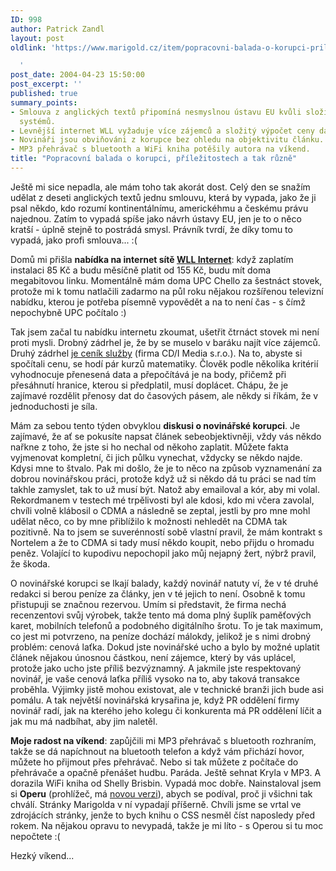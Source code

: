```yaml
---
ID: 998
author: Patrick Zandl
layout: post
oldlink: 'https://www.marigold.cz/item/popracovni-balada-o-korupci-prilezitostech-a-tak-ruzne

  '
post_date: 2004-04-23 15:50:00
post_excerpt: ''
published: true
summary_points:
- Smlouva z anglických textů připomíná nesmyslnou ústavu EU kvůli složitosti právních
  systémů.
- Levnější internet WLL vyžaduje více zájemců a složitý výpočet ceny dat.
- Novináři jsou obviňováni z korupce bez ohledu na objektivitu článku.
- MP3 přehrávač s bluetooth a WiFi kniha potěšily autora na víkend.
title: "Popracovní balada o korupci, příležitostech a tak různě"
---
```


<p>
Ještě mi sice nepadla, ale mám toho tak akorát dost. Celý den se snažím udělat z deseti anglických textů jednu smlouvu, která by vypada, jako že ji psal někdo, kdo rozumí kontinentálnímu, americkéhmu a českému právu najednou. Zatím to vypadá spíše jako návrh ústavy EU, jen je to o něco kratší - úplně stejně to postrádá smysl. Právník tvrdí, že díky tomu to vypadá, jako profi smlouva... :(</p>

<p>
Domů mi přišla <STRONG>nabídka na internet sítě </STRONG><A href="http://user.wll.cz/tarify/" target=_blank><STRONG>WLL Internet</STRONG></A>: když zaplatím instalaci 85 Kč a budu měsíčně platit od 155 Kč, budu mít doma megabitovou linku. Momentálně mám doma UPC Chello za šestnáct stovek, protože mi k tomu natlačili zadarmo na půl roku nějakou rozšířenou televizní nabídku, kterou je potřeba písemně vypovědět a na to není čas - s čímž nepochybně UPC počítalo :)</p>

<p>
Tak jsem začal tu nabídku internetu zkoumat, ušetřit čtrnáct stovek mi není proti mysli. Drobný zádrhel je, že by se muselo v baráku najít více zájemců. Druhý zádrhel <A href="http://user.wll.cz/tarify/tarify.asp?m=1&amp;p=h&amp;t=1" target=_blank>je ceník služby</A> (firma CD/I Media s.r.o.). Na to, abyste si spočítali cenu, se hodí pár kurzů matematiky. Člověk podle několika kritérií vyhodnocuje přenesená data a přepočítává je na body, přičemž při přesáhnutí hranice, kterou si předplatil, musí doplácet. Chápu, že je zajímavé rozdělit přenosy dat do časových pásem, ale někdy si říkám, že v jednoduchosti je síla. </p>

<p>
Mám za sebou tento týden&#160;obvyklou <STRONG>diskusi o novinářské korupci</STRONG>. Je zajímavé, že ať se pokusíte napsat článek sebeobjektivněji, vždy vás někdo nařkne z toho, že jste si ho nechal od někoho zaplatit. Můžete fakta vyjmenovat kompletní, či jich půlku vynechat, vždycky se někdo najde. Kdysi mne to štvalo. Pak mi došlo, že je to něco na způsob vyznamenání za dobrou novinářskou práci, protože když už si někdo dá tu práci se nad tím takhle zamyslet, tak to už musí být. Natož aby emailoval a kór, aby mi volal. Rekordmanem v testech mé trpělivosti byl ale kdosi, kdo mi včera zavolal, chvíli volně klábosil o CDMA a následně se zeptal, jestli by pro mne mohl udělat něco, co by mne přiblížilo k možnosti nehledět na CDMA tak pozitivně. Na to jsem se suverénností sobě vlastní pravil, že mám kontrakt s Nortelem a že to CDMA si tady musí někdo koupit, nebo přijdu o hromadu peněz. Volající to kupodivu nepochopil jako můj nejapný žert, nýbrž pravil, že škoda.</p>

<p>
O novinářské korupci se lkají balady, každý novinář natuty ví, že v té druhé redakci si berou peníze za články, jen v té jejich to není. Osobně k tomu přistupuji se značnou rezervou. Umím si představit, že firma nechá recenzentovi svůj výrobek, takže tento má doma plný šuplík paměťových karet, mobilních telefonů a podobného digitálního šrotu. To je tak maximum, co jest mi potvrzeno, na peníze dochází málokdy, jelikož je s nimi drobný problém: cenová laťka. Dokud jste novinářské ucho a bylo by možné uplatit článek nějakou únosnou částkou, není zájemce, který by vás uplácel, protože jako ucho jste příliš bezvýznamný. A jakmile jste respektovaný novinář, je vaše cenová laťka příliš vysoko na to, aby taková transakce proběhla. Výjimky jistě mohou existovat, ale v technické branži jich bude asi pomálu. A tak největší novinářská krysařina je, když PR oddělení firmy novinář radí, jak na kterého jeho kolegu či konkurenta má PR oddělení líčit a jak mu má nadbíhat, aby jim naletěl. </p>

<p>

<p>
<STRONG>Moje radost na víkend</STRONG>: zapůjčili mi MP3 přehrávač s bluetooth rozhraním, takže se dá napíchnout na bluetooth telefon a když vám přichází hovor, můžete ho přijmout přes přehrávač. Nebo si tak můžete z počítače do přehrávače a opačně přenášet hudbu. Paráda. Ještě sehnat Kryla v MP3. A dorazila WiFi kniha od Shelly Brisbin. Vypadá moc dobře. Nainstaloval jsem si <STRONG>Operu</STRONG> (prohlížeč, má <A href="http://www.opera.com/">novou verzi</A>), abych se podíval, proč ji všichni tak chválí. Stránky Marigolda v ní vypadají příšerně. Chvíli jsme se vrtal ve zdrojácích stránky, jenže to bych knihu o CSS nesměl číst naposledy před rokem. Na nějakou opravu to nevypadá, takže je mi líto - s Operou si tu moc nepočtete :( </p>

<p>
Hezký víkend...</p>